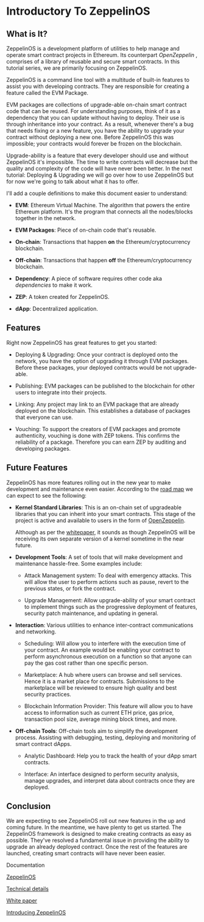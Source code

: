 # Introductory To ZeppelinOS

## What is It?

ZeppelinOS is a development platform of utilities to help manage and operate smart contract projects in Ethereum. Its counterpart _OpenZeppelin_ , comprises of a library of reusable and secure smart contracts. In this tutorial series, we are primarily focusing on ZeppelinOS.

ZeppelinOS is a command line tool with a multitude of built-in features to assist you with developing contracts. They are responsible for creating a feature called the EVM Package.

EVM packages are collections of upgrade-able on-chain smart contract code that can be reused. For understanding purposes, think of it as a dependency that you can update without having to deploy. Their use is through inheritance into your contract. As a result, whenever there's a bug that needs fixing or a new feature, you have the ability to upgrade your contract without deploying a new one. Before ZeppelinOS this was impossible; your contracts would forever be frozen on the blockchain.

Upgrade-ability is a feature that every developer should use and without ZeppelinOS it's impossible. The time to write contracts will decrease but the quality and complexity of the code will have never been better. In the next tutorial: Deploying & Upgrading we will go over how to use ZeppelinOS but for now we're going to talk about what it has to offer.

I'll add a couple definitions to make this document easier to understand:

  - **EVM**: Ethereum Virtual Machine. The algorithm that powers the entire Ethereum platform. It's the program that connects all the nodes/blocks together in the network.

  - **EVM Packages**: Piece of on-chain code that's reusable.

  - **On-chain**: Transactions that happen **on** the Ethereum/cryptocurrency blockchain.

  - **Off-chain**: Transactions that happen **off** the Ethereum/cryptocurrency blockchain.

  - **Dependency**: A piece of software requires other code aka _dependencies_ to make it work.

  - **ZEP**: A token created for ZeppelinOS.

  - **dApp**: Decentralized application.

## Features

Right now ZeppelinOS has great features to get you started:

  - Deploying & Upgrading: Once your contract is deployed onto the network, you have the option of  upgrading it through EVM packages. Before these packages, your deployed contracts would be not upgrade-able.

  - Publishing: EVM packages can be published to the blockchain for other users to integrate into their projects.

  - Linking: Any project may link to an EVM package that are already deployed on the blockchain. This establishes a database of packages that everyone can use.

  - Vouching: To support the creators of EVM packages and promote authenticity, vouching is done with ZEP tokens. This confirms the reliability of a package. Therefore you can earn ZEP by auditing and developing packages.

## Future Features

ZeppelinOS has more features rolling out in the new year to make development and maintenance even easier. According to the [road map](https://blog.zeppelinos.org/zeppelinos-development-roadmap-pt-one/) we can expect to see the following:

  - **Kernel Standard Libraries**: This is an on-chain set of upgradeable libraries that you can inherit into your smart contracts. This stage of the project is active and available to users in the form of [OpenZeppelin](https://openzeppelin.org/).

    Although as per the [whitepaper](https://zeppelinos.org/zeppelin_os_whitepaper.pdf), it sounds as though ZeppelinOS will be receiving its own separate version of a kernel sometime in the near future.

  - **Development Tools**: A set of tools that will make development and maintenance hassle-free. Some examples include:

    - Attack Management system: To deal with emergency attacks. This will allow the user to perform actions such as pause, revert to the previous states, or fork the contract.

    - Upgrade Management: Allow upgrade-ability of your smart contract to implement things such as the progressive deployment of features, security patch maintenance, and updating in general.

  - **Interaction**: Various utilities to enhance inter-contract communications and networking.

    - Scheduling: Will allow you to interfere with the execution time of your contract. An example would be enabling your contract to perform asynchronous execution on a function so that anyone can pay the gas cost rather than one specific person.

    - Marketplace: A hub where users can browse and sell services. Hence it is a market place for contracts. Submissions to the marketplace will be reviewed to ensure high quality and best security practices.

    - Blockchain Information Provider: This feature will allow you to have access to information such as current ETH price, gas price, transaction pool size, average mining block times, and more.

  - **Off-chain Tools**: Off-chain tools aim to simplify the development process. Assisting with debugging, testing, deploying and monitoring of smart contract dApps.

    - Analytic Dashboard: Help you to track the health of your dApp smart contracts.

    - Interface: An interface designed to perform security analysis, manage upgrades, and interpret data about contracts once they are deployed.

## Conclusion

We are expecting to see ZeppelinOS roll out new features in the up and coming future. In the meantime, we have plenty to get us started. The ZeppelinOS framework is designed to make creating contracts as easy as possible. They've resolved a fundamental issue in providing the ability to upgrade an already deployed contract. Once the rest of the features are launched, creating smart contracts will have never been easier.

Documentation

[ZeppelinOS](https://zeppelinos.org/)

[Technical details](https://blog.zeppelin.solutions/technical-details-of-zeppelinos-d3cf4da591f7)

[White paper](https://zeppelinos.org/zeppelin_os_whitepaper.pdf)

[Introducing ZeppelinOS](https://blog.zeppelin.solutions/introducing-zeppelinos-the-operating-system-for-smart-contract-applications-82b042514aa8)
